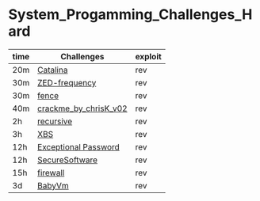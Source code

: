 # System_Progamming_Challenges_Hard
| time | Challenges | exploit |
| ------ | --------------------------- | ------------------------------- |
| 20m | [Catalina](Catalina_solve_easy/README.md)| rev |
| 30m | [ZED-frequency](ZED-frequency_easy_solve/README.md) | rev |
| 30m | [fence](fence_solve_easy/README.md) | rev |
| 40m | [crackme_by_chrisK_v02](crackme_by_chrisK_v02_solve_easy/README.md) | rev |
| 2h | [recursive](recursive_solve_medium/README.md) | rev |
| 3h | [XBS](XBS_solve_medium/README.md) | rev |
| 12h | [Exceptional Password](Exceptional_Password_hard/README.md) | rev |
| 12h | [SecureSoftware](SecureSoftware/README.md) | rev |
| 15h | [firewall](firewall_hard/README.md) | rev |
| 3d | [BabyVm](BabyVm/README.md) | rev |

